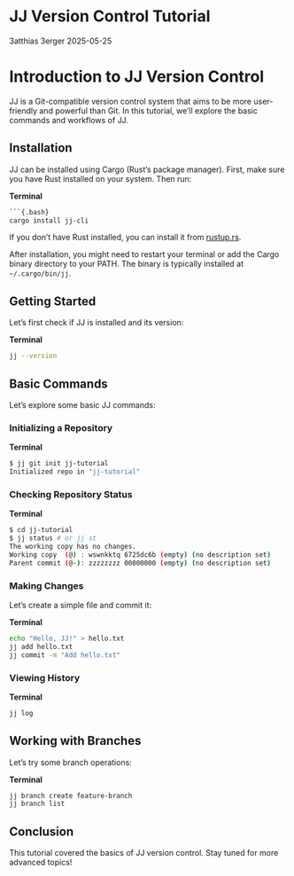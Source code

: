 # JJ Version Control Tutorial
3atthias 3erger
2025-05-25

# Introduction to JJ Version Control

JJ is a Git-compatible version control system that aims to be more
user-friendly and powerful than Git. In this tutorial, we’ll explore the
basic commands and workflows of JJ.

## Installation

JJ can be installed using Cargo (Rust’s package manager). First, make
sure you have Rust installed on your system. Then run:

<div class="code-with-filename">

**Terminal**

``` bash
```{.bash}
cargo install jj-cli
```

</div>

If you don’t have Rust installed, you can install it from
[rustup.rs](https://rustup.rs/).

After installation, you might need to restart your terminal or add the
Cargo binary directory to your PATH. The binary is typically installed
at `~/.cargo/bin/jj`.

## Getting Started

Let’s first check if JJ is installed and its version:

<div class="code-with-filename">

**Terminal**

``` bash
jj --version
```

</div>

## Basic Commands

Let’s explore some basic JJ commands:

### Initializing a Repository

<div class="code-with-filename">

**Terminal**

``` bash
$ jj git init jj-tutorial
Initialized repo in "jj-tutorial"
```

</div>

### Checking Repository Status

<div class="code-with-filename">

**Terminal**

``` bash
$ cd jj-tutorial
$ jj status # or jj st
The working copy has no changes.
Working copy  (@) : wswnkktq 6725dc6b (empty) (no description set)
Parent commit (@-): zzzzzzzz 00000000 (empty) (no description set)
```

</div>

### Making Changes

Let’s create a simple file and commit it:

<div class="code-with-filename">

**Terminal**

``` bash
echo "Hello, JJ!" > hello.txt
jj add hello.txt
jj commit -m "Add hello.txt"
```

</div>

### Viewing History

<div class="code-with-filename">

**Terminal**

``` bash
jj log
```

</div>

## Working with Branches

Let’s try some branch operations:

<div class="code-with-filename">

**Terminal**

``` bash
jj branch create feature-branch
jj branch list
```

</div>

## Conclusion

This tutorial covered the basics of JJ version control. Stay tuned for
more advanced topics!
